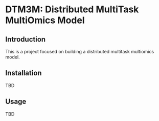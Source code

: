 
# DTM3M: Distributed MultiTask MultiOmics Model

## Introduction

This is a project focused on building a distributed multitask multiomics model.

## Installation

TBD

## Usage

TBD

